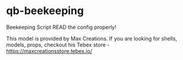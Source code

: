 # qb-beekeeping
Beekeeping Script
READ the config properly!

This model is provided by Max Creations. If you are looking for shells, models, props, checkout his Tebex store - https://maxcreationsstore.tebex.io/
